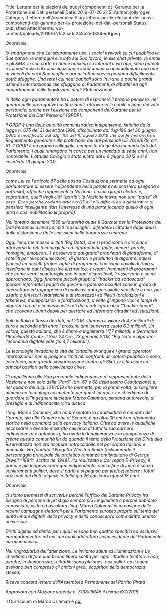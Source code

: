 Title: Lettera per le elezioni dei nuovi componenti del Garante per la Protezione dei Dati personali
Date: 2019-07-26 21:51
Author: jollyroger
Category: Lettere dell'Assemblea
Slug: lettera-per-le-elezioni-dei-nuovi-componenti-del-garante-per-la-protezione-dei-dati-personali
Status: published
Attachments: wp-content/uploads/2019/07/1c2aa0c248a2e0334ed9.jpeg



*Onorevole,*





*lo smartphone che Lei sicuramente usa, i social network su cui pubblica le Sue parole, le immagini e le info sul Suo lavoro, le sue chat private, le email e gli SMS, le sue carte e l’home banking su internet o via app, sono potenti e comodi mezzi di comunicazione e sono anche contestualmente una rete di vincoli da cui il Suo profilo e ormai la Sua stessa persona difficilmente potrà sfuggire. Una rete i cui nodi capitali sono in mano a poche grandi aziende internazionali che sfuggono ai Parlamenti, ai dibattiti ed agli inquadramenti delle legislazioni degli Stati nazionali.*





*In Italia ogni parlamentare ha il potere di esprimere il proprio pensiero, nel quadro delle prerogative costituzionali, attraverso la nobile azione del voto personale, anche per l’elezione dei componenti del Garante per la Protezione dei Dati Personali (GPDP).*





*Il GPDP è una delle autorità amministrativa indipendente, istituita dalla legge n. 675 del 31 dicembre 1996; disciplinata dal d.lg 196 del 30 giugno 2003 e modificato dal d.lg. 101 del 10 agosto 2018 che conferma anche il Regolamento generale sulla protezione dei dai personali UE 2016/679, art. 51. Il GPDP è un organo collegiale, composto da quattro membri eletti dal Parlamento, i quali rimangono in carica per un mandato di sette anni, non rinnovabile. L´attuale Collegio è stato eletto dal il 6 giugno 2012 e si è insediato 19 giugno 2012.*





*Onorevole,*





*come Lei sa l’articolo 67 della nostra Costituzione permette ad ogni parlamentare di essere indipendente nella parola e nel pensiero (isegorìa e parresìa), affinché rappresenti la Nazione, e cioè i propri elettori e, soprattutto, quelli degli altri “partiti”: la Nazione intera, non una “parte” di essa. Ecco perché codesto articolo 67 è il più difficile ed è generativo di pensiero intelligente (fare l’interesse di una parte facendo quello di ogni altra è così nobilitando la propria).*





*Nel lontano dicembre 1996 un’autorità quale il Garante per la Protezione dei Dati Personali aveva compiti “casalinghi”: difendere i cittadini dagli abusi, dalle distorsioni e dalle omissioni delle burocrazie nostrane.*





*Oggi l’enorme massa di dati (Big Data), che si producono e circolano attraverso le reti tecnologiche ed informatiche (byte, numeri, parole, immagini, emoticon…) è osservata dai grandi proprietari di piattaforme, di satelliti per telecomunicazioni, di gestori e produttori di algoritmi palesi (social) ed occulti (trojan, righe di programmi che come cavalli di troia si insediano in ogni dispositivo elettronico, e worm, frammenti di programmi che come vermi si autoreplicano in ogni dispositivo), li osservano e se ne appropriano. Oggi finanche piccoli gruppi di “hacker da sottoscala” (corsari informatici pagati da governi e potenze occulte) sono in grado di intercettare ed appropriarsi di qualsiasi dato personale, sensibile e non, per usarlo a fini leciti (statistiche e di sicurezza) ed illeciti (profilazioni e fakenews, manipolazioni e falsificazioni); a volte giungono voci e lampi di algoritmi creati e immessi nelle reti dai pirati informatici (“hacker buoni”, che scovano i punti deboli per allertare ed informare cittadini ed istituzioni).*





*Solo in Italia il flusso dei dati, nel 2016, sfiorava il valore di 4,7 miliardi di euro e secondo altri entro i prossimi anni supererà quota 6,3 miliardi. Un valore, questo italiano, che è dietro a Inghilterra (17,7 miliardi) e Germania (16 miliardi) (fonte: Il Sole 24 Ore, 23 gennaio 2018, “Big Data e algoritmi: l’economia digitale vale già 4,7 miliardi”).*





*Le tecnologie invadono la vita dei cittadini ovunque e i grandi operatori internazionali non si pongono limiti nei confronti del potere pubblico e sono, ipso facto, una grande prevaricazione contro gli Stati, le Istituzioni ed i principi basilari della convivenza civile.*





*Ci appelliamo alla Sua personale indipendenza di rappresentante della Nazione e non solo delle “Parti” (art. 67 e 68 della nostra Costituzione) e, nel quadro del d.lg. 101/2018 che permette, per la prima volta, di scegliere almeno un tecnologo competente per quest’incarico, Le chiediamo di guardare all’ingegnere nucleare Marco Calamari, persona autorevole, di prestigio e di indipendente virtù aletica.*





*L’ing. Marco Calamari, che ha presentato la candidatura a membro del Garante, sia alla Camera che al Senato, è da oltre 30 anni un riferimento storico nella comunità della eprivacy italiana. Oltre ad avere le qualifiche necessarie e avendo mostrato nell’arco di tutta la sua carriera indipendenza e autonomia, ha avuto la lungimiranza e la competenza di creare questa comunità fin da quando il tema della Protezione dei Diritti alla Riservatezza non era neppure rintracciabile nel panorama italiano e mondiale. Ha fondato il Progetto Winston Smith (richiamando il personaggio principale del profetico romanzo antitotalitario di George Orwell “1984”, scritto nel 1948). Ha realizzato il Convegno E-Privacy, il primo e più longevo convegno indipendente, senza fine di lucro e senza schieramenti politici, dove si parla e si pegnsa per pre\[ce\|ve\]dere i futuri orizzonti dei diritti digitali; in Italia già 26 edizioni in quasi 18 anni.*





*Onorevole,*





*ci siamo permessi di scriverLe perché l’ufficio del Garante Privacy ha bisogno di persone di prestigio sempre più lungimiranti e perché abbiamo conosciuto, visto ed ascoltato l’ing. Marco Calamari in occasione delle recenti campagne elettorali per il Parlamento europeo proprio sul tema dei diritti umani digitali, della privacy e della conoscenza come diritto umano universale.*





*Diritti digitali ed aletici per i quali vi sono ben quattro specifici ed esclusivi europarlamentari ed uno dei quali addirittura vicepresidente del Parlamento europeo stesso.*





*Nel ringraziarLa dell’attenzione, Le inviamo saluti ed illuminazioni e Le chiediamo di fare una buona libera scelta per ogni cittadino (elettori e non, perché, in democrazia, i cittadini sono pleiones, non polloi, così come avevano ben compreso gli antichi greci, scopritori della democrazia stessa).*





*Riceve codesta lettera dall’Assemblea Permanente del Partito Pirata*





*Approvata con Mozione urgente n. 3138/i6646 il giorno 6/7/2019*





Il Curriculum di Marco Calamari è [qui](https://www.partito-pirata.it/candidati-europee2019/marco-anselmo-luca-calamari/)
